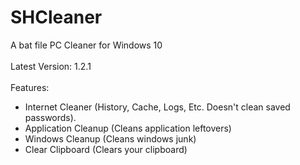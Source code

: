 # SHCleaner
A bat file PC Cleaner for Windows 10
<br><br>
Latest Version: 1.2.1
<br><br>
Features:
- Internet Cleaner (History, Cache, Logs, Etc. Doesn't clean saved passwords).
- Application Cleanup (Cleans application leftovers)
- Windows Cleanup (Cleans windows junk)
- Clear Clipboard (Clears your clipboard)